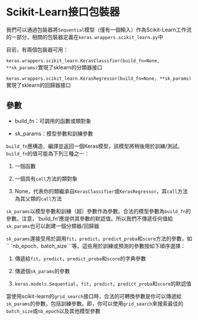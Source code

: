 # Scikit-Learn接口包裝器

我們可以通過包裝器將```Sequential```模型（僅有一個輸入）作為Scikit-Learn工作流的一部分，相關的包裝器定義在```keras.wrappers.scikit_learn.py```中

目前，有兩個包裝器可用：

```keras.wrappers.scikit_learn.KerasClassifier(build_fn=None, **sk_params)```實現了sklearn的分類器接口


```keras.wrappers.scikit_learn.KerasRegressor(build_fn=None, **sk_params)```實現了sklearn的回歸器接口

## 參數

* build_fn：可調用的函數或類對象

* sk_params：模型參數和訓練參數

```build_fn```應構造、編譯並返回一個Keras模型，該模型將稍後用於訓練/測試。 ```build_fn```的值可能為下列三種之一：

1. 一個函數

2. 一個具有```call```方法的類對象

3. None，代表你的類繼承自```KerasClassifier```或```KerasRegressor```，其```call```方法為其父類的```call```方法

```sk_params```以模型參數和訓練（超）參數作為參數。合法的模型參數為```build_fn```的參數。注意，‘build_fn’應提供其參數的默認值。所以我們不傳遞任何值給```sk_params```也可以創建一個分類器/回歸器

```sk_params```還接受用於調用```fit```，```predict```，```predict_proba```和```score```方法的參數，如`` `nb_epoch```，```batch_size```等。這些用於訓練或預測的參數按如下順序選擇：

1. 傳遞給```fit```，```predict```，```predict_proba```和```score```的字典參數

2. 傳遞個```sk_params```的參數

3. ```keras.models.Sequential```，```fit```，```predict```，```predict_proba```和```score```的默認值

當使用scikit-learn的```grid_search```接口時，合法的可轉換參數是你可以傳遞給```sk_params```的參數，包括訓練參數。即，你可以使用```grid_search```來搜索最佳的```batch_size```或```nb_epoch```以及其他模型參數